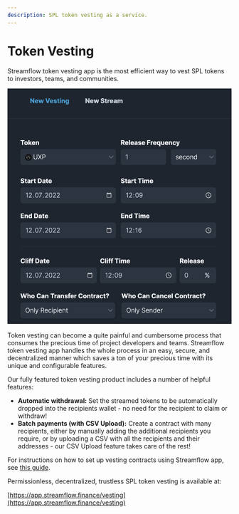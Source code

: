 ```yaml
---
description: SPL token vesting as a service.
---
```


# Token Vesting

Streamflow token vesting app is the most efficient way to vest SPL tokens to investors, teams, and communities.

![](<../.gitbook/assets/image (3).png>)

Token vesting can become a quite painful and cumbersome process that consumes the precious time of project developers and teams. Streamflow token vesting app handles the whole process in an easy, secure, and decentralized manner which saves a ton of your precious time with its unique and configurable features.

Our fully featured token vesting product includes a number of helpful features:

* **Automatic withdrawal:** Set the streamed tokens to be automatically dropped into the recipients wallet - no need for the recipient to claim or withdraw!
* **Batch payments (with CSV Upload):** Create a contract with many recipients, either by manually adding the additional recipients you require, or by uploading a CSV with all the recipients and their addresses - our CSV Upload feature takes care of the rest!&#x20;

For instructions on how to set up vesting contracts using Streamflow app, see [this guide](https://docs.streamflow.finance/help/tutorials/token-vesting).

Permissionless, decentralized, trustless SPL token vesting is available at:

[https://app.streamflow.finance/vesting](https://app.streamflow.finance/vesting)
